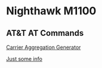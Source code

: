 # Nighthawk M1100


## AT&T AT Commands

[Carrier Aggregation Generator](https://josh.sc/netgear-mr1100-band-generator/)

[Just some info](https://gist.github.com/wombat/49f7c1b87b8c6918290a11504a624f62)